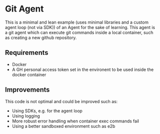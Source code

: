 # Git Agent

This is a minimal and lean example (uses minimal libraries and a custom agent loop (not via SDK)) of an Agent for the sake of learning. This agent is a git agent which can execute git commands inside a local container, such as creating a new github repository.

## Requirements

- Docker
- A GH personal access token set in the environent to be used inside the docker container

## Improvements

This code is not optimal and could be improved such as:

- Using SDKs, e.g. for the agent loop
- Using logging
- More robust error handling when container exec commands fail
- Using a better sandboxed environment such as e2b
